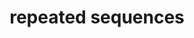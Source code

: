---
layout: recommendation
parent: DNA
title: repeated sequences
definition: 
    Repeated sequence: a sequence where, compared to a reference sequence, a segment of <b>one or more</b> nucleotides (the repeat unit) is present several times, one after the other.
discussion:
    Intron 9 of the CFTR gene ends with the sequence ...tgtgtgtgtgtttttttaacag[exon_10]. Both the TG and T stretches are variable in length (from 9 to 13 and 5 to 9 resp.). The reference sequence has 11 TG copies and 7 T's. Is it correct to describe an allele as c.1210-14TG[13]T[5] or for the T stretch as c.1210-6T[5]?: A complex case. First note that by applying the <b>3'rule</b> it is a <b>variable GT and not TG stretch</b>. When the coding DNA reference sequence has TG11 followed by T7, the reference allele is described as c.1210-33GT[11]1210-11[6]. When only variability of the T-stretch is reported, the reference allele is described as c.1210-12[7].<br>To indicate the overall variability found in the population the description is c.1210-33GT[(9_13)]T[(4_8)] for the combined repeat and c.1210-12[(5_9)] for the T-stretch.
---